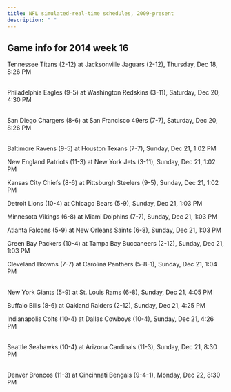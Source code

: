 ```yaml
---
title: NFL simulated-real-time schedules, 2009-present
description: " "
---
```


## Game info for 2014 week 16
Tennessee Titans (2-12) at Jacksonville Jaguars (2-12), Thursday, Dec 18, 8:26 PM

<br/>Philadelphia Eagles (9-5) at Washington Redskins (3-11), Saturday, Dec 20, 4:30 PM

<br/>San Diego Chargers (8-6) at San Francisco 49ers (7-7), Saturday, Dec 20, 8:26 PM

<br/>Baltimore Ravens (9-5) at Houston Texans (7-7), Sunday, Dec 21, 1:02 PM

New England Patriots (11-3) at New York Jets (3-11), Sunday, Dec 21, 1:02 PM

Kansas City Chiefs (8-6) at Pittsburgh Steelers (9-5), Sunday, Dec 21, 1:02 PM

Detroit Lions (10-4) at Chicago Bears (5-9), Sunday, Dec 21, 1:03 PM

Minnesota Vikings (6-8) at Miami Dolphins (7-7), Sunday, Dec 21, 1:03 PM

Atlanta Falcons (5-9) at New Orleans Saints (6-8), Sunday, Dec 21, 1:03 PM

Green Bay Packers (10-4) at Tampa Bay Buccaneers (2-12), Sunday, Dec 21, 1:03 PM

Cleveland Browns (7-7) at Carolina Panthers (5-8-1), Sunday, Dec 21, 1:04 PM

<br/>New York Giants (5-9) at St. Louis Rams (6-8), Sunday, Dec 21, 4:05 PM

Buffalo Bills (8-6) at Oakland Raiders (2-12), Sunday, Dec 21, 4:25 PM

Indianapolis Colts (10-4) at Dallas Cowboys (10-4), Sunday, Dec 21, 4:26 PM

<br/>Seattle Seahawks (10-4) at Arizona Cardinals (11-3), Sunday, Dec 21, 8:30 PM

<br/>Denver Broncos (11-3) at Cincinnati Bengals (9-4-1), Monday, Dec 22, 8:30 PM

